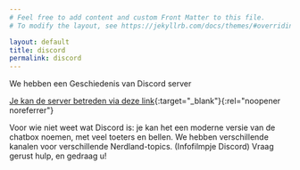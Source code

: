 ```yaml
---
# Feel free to add content and custom Front Matter to this file.
# To modify the layout, see https://jekyllrb.com/docs/themes/#overriding-theme-defaults

layout: default
title: discord
permalink: discord 
---
```


We hebben een Geschiedenis van Discord server

[Je kan de server betreden via deze link](https://discord.gg/DBhWaXkaJm){:target="_blank"}{:rel="noopener noreferrer"}

Voor wie niet weet wat Discord is: je kan het een moderne versie van de chatbox noemen, met veel toeters en bellen. We hebben verschillende kanalen voor verschillende Nerdland-topics. (Infofilmpje Discord) Vraag gerust hulp, en gedraag u! 